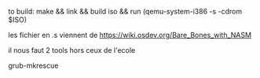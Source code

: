 

to build:
make && link && build iso && run (qemu-system-i386 -s -cdrom $ISO)


les fichier en .s viennent de https://wiki.osdev.org/Bare_Bones_with_NASM 





il nous faut 2 tools hors ceux de l'ecole

 grub-mkrescue

